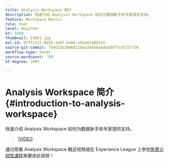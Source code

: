 ```yaml
---
title: Analysis Workspace 简介
description: 快速介绍 Analysis Workspace 如何为数据新手和专家提供支持。
feature: Workspace Basics
role: User
level: Beginner
kt: 3268
thumbnail: 23961.jpg
exl-id: df3f1215-0458-4a9f-b408-e62e07a0b919
source-git-commit: 75462db3406811be3264b0a4dbdd6f7cdf257736
workflow-type: tm+mt
source-wordcount: '59'
ht-degree: 100%

---
```


# Analysis Workspace 简介 {#introduction-to-analysis-workspace}

快速介绍 Analysis Workspace 如何为数据新手和专家提供支持。

>[!VIDEO](https://video.tv.adobe.com/v/34306/?quality=12&learn=on&captions=chi_hans)

通过观看 Analysis Workspace 概述视频或在 Experience League 上参加[免费介绍性课程](https://experienceleague.adobe.com/?lang=zh-hans&recommended=Analytics-U-1-2020.1.workspace)来跟进此视频！
